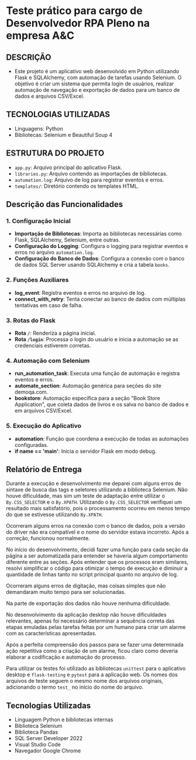 # Teste prático para cargo de Desenvolvedor RPA Pleno na empresa A&C

## DESCRIÇÃO
- Este projeto é um aplicativo web desenvolvido em Python utilizando Flask e SQLAlchemy, com automação de tarefas usando Selenium. O objetivo é criar um sistema que permita login de usuários, realizar automação de navegação e exportação de dados para um banco de dados e arquivos CSV/Excel.

## TECNOLOGIAS UTILIZADAS
-  Linguagens: Python
-  Bibliotecas: Selenium e Beautiful Soup 4

## ESTRUTURA DO PROJETO

- `app.py`: Arquivo principal do aplicativo Flask.
- `libraries.py`: Arquivo contendo as importações de bibliotecas.
- `automation.log`: Arquivo de log para registrar eventos e erros.
- `templates/`: Diretório contendo os templates HTML.

## Descrição das Funcionalidades

### 1. Configuração Inicial

- **Importação de Bibliotecas**: Importa as bibliotecas necessárias como Flask, SQLAlchemy, Selenium, entre outras.
- **Configuração do Logging**: Configura o logging para registrar eventos e erros no arquivo `automation.log`.
- **Configuração do Banco de Dados**: Configura a conexão com o banco de dados SQL Server usando SQLAlchemy e cria a tabela `books`.

### 2. Funções Auxiliares

- **log_event**: Registra eventos e erros no arquivo de log.
- **connect_with_retry**: Tenta conectar ao banco de dados com múltiplas tentativas em caso de falha.

### 3. Rotas do Flask

- **Rota `/`**: Renderiza a página inicial.
- **Rota `/login`**: Processa o login do usuário e inicia a automação se as credenciais estiverem corretas.

### 4. Automação com Selenium

- **run_automation_task**: Executa uma função de automação e registra eventos e erros.
- **automate_section**: Automação genérica para seções do site demoqa.com.
- **bookstore**: Automação específica para a seção "Book Store Application", que coleta dados de livros e os salva no banco de dados e em arquivos CSV/Excel.

### 5. Execução do Aplicativo

- **automation**: Função que coordena a execução de todas as automações configuradas.
- **if __name__ == '__main__'**: Inicia o servidor Flask em modo debug.

## Relatório de Entrega

Durante a execução e desenvolvimento me deparei com alguns erros de sintaxe de busca das tags e seletores utilizando a biblioteca Selenium. Não houve dificuldade, mas sim um teste de adaptação entre utilizar o `By.CSS_SELECTOR` e o `By.XPATH`. Utilizando o `By.CSS_SELECTOR` verifiquei um resultado mais satisfatório, pois o processamento ocorreu em menos tempo do que se estivesse utilizando `By.XPATH`.

Ocorreram alguns erros na conexão com o banco de dados, pois a versão do driver não era compatível e o nome do servidor estava incorreto. Após a correção, funcionou normalmente.

No início do desenvolvimento, decidi fazer uma função para cada seção da página a ser automatizada para entender se haveria algum comportamento diferente entre as seções. Após entender que os processos eram similares, resolvi simplificar o código para otimizar o tempo de execução e diminuir a quantidade de linhas tanto no script principal quanto no arquivo de log.

Ocorreram alguns erros de digitação, mas coisas simples que não demandaram muito tempo para ser solucionadas.

Na parte de exportação dos dados não houve nenhuma dificuldade.

No desenvolvimento da aplicação desktop não houve dificuldades relevantes, apenas foi necessário determinar a sequência correta das etapas emuladas pelas tarefas feitas por um humano para criar um alarme com as características apresentadas.

Após a perfeita compreensão dos passos para se fazer uma determinada ação repetitiva como a criação de um alarme, ficou claro como deveria elaborar a codificação e automação do processo.

Para utilizar os testes foi utilizado as bibliotecas `unittest` para o aplicativo desktop e `flask-testing` e `pytest` para a aplicação web. Os nomes dos arquivos de teste seguem o mesmo nome dos arquivos originais, adicionando o termo `test_` no início do nome do arquivo.

## Tecnologias Utilizadas

- Linguagem Python e bibliotecas internas
- Biblioteca Selenium
- Biblioteca Pandas
- SQL Server Developer 2022
- Visual Studio Code
- Navegador Google Chrome

